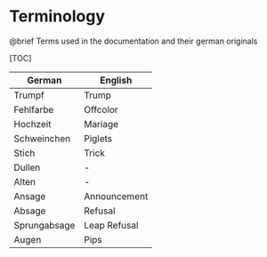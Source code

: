 # Terminology

@brief Terms used in the documentation and their german originals

[TOC]

German       | English
-------------|--------
Trumpf       | Trump
Fehlfarbe    | Offcolor
Hochzeit     | Mariage
Schweinchen  | Piglets
Stich        | Trick
Dullen       | -
Alten        | -
Ansage       | Announcement
Absage       | Refusal
Sprungabsage | Leap Refusal
Augen        | Pips